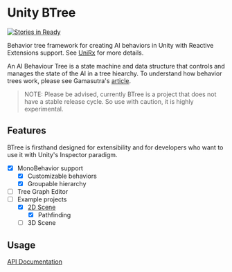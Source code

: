 # Unity BTree

[![Stories in Ready](https://badge.waffle.io/psychobolt/unity-btree.png?label=ready&title=Ready)](https://waffle.io/psychobolt/unity-btree)

Behavior tree framework for creating AI behaviors in Unity with Reactive Extensions support. See [UniRx](https://github.com/neuecc/UniRx) for more details.

An AI Behaviour Tree is a state machine and data structure that controls and manages the state of the AI in a tree hiearchy. To understand how behavior trees work, please see Gamasutra's [article](http://www.gamasutra.com/blogs/ChrisSimpson/20140717/221339/Behavior_trees_for_AI_How_they_work.php).

> NOTE: Please be advised, currently BTree is a project that does not have a stable release cycle. So use with caution, it is highly experimental.

## Features

BTree is firsthand designed for extensibility and for developers who want to use it with Unity's Inspector paradigm.

- [x] MonoBehavior support
  - [x] Customizable behaviors
  - [x] Groupable hierarchy
- [ ] Tree Graph Editor
- [ ] Example projects
  - [x] [2D Scene](Assets/BTreeFramework/Examples/Sample2D-Scenes/README.md)
    - [x] Pathfinding
  - [ ] 3D Scene

## Usage

[API Documentation](Assets/BTreeFramework/README.md)

